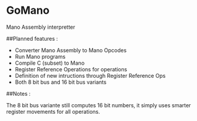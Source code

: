 # GoMano

Mano Assembly interpretter


##Planned features : 
* Converter Mano Assembly to Mano Opcodes
* Run Mano programs
* Compile C (subset) to Mano
* Register Reference Operations for operations 
* Definition of new intructions through Register Reference Ops
* Both 8 bit bus and 16 bit bus variants

##Notes :

The 8 bit bus variante still computes 16 bit numbers, it simply uses smarter register movements for all operations.
